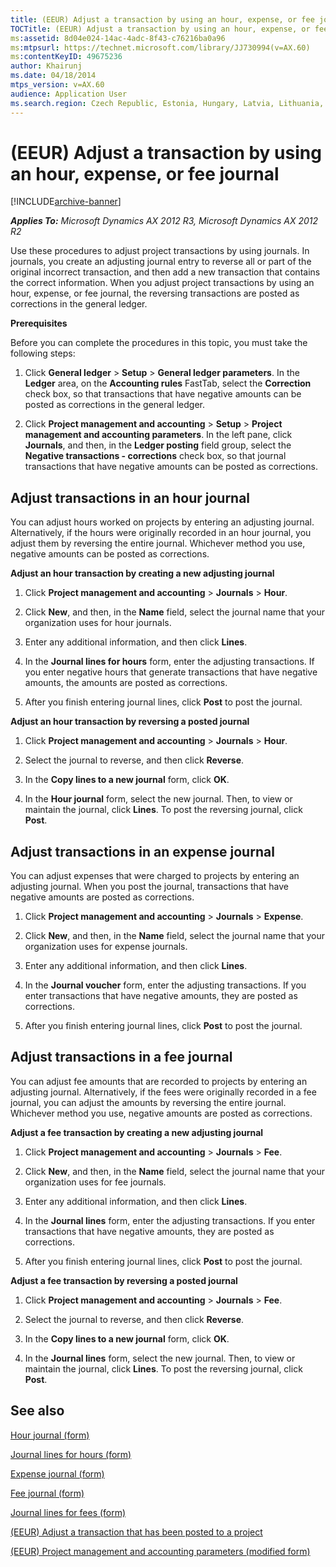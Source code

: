 ```yaml
---
title: (EEUR) Adjust a transaction by using an hour, expense, or fee journal
TOCTitle: (EEUR) Adjust a transaction by using an hour, expense, or fee journal
ms:assetid: 8d04e024-14ac-4adc-8f43-c76216ba0a96
ms:mtpsurl: https://technet.microsoft.com/library/JJ730994(v=AX.60)
ms:contentKeyID: 49675236
author: Khairunj
ms.date: 04/18/2014
mtps_version: v=AX.60
audience: Application User
ms.search.region: Czech Republic, Estonia, Hungary, Latvia, Lithuania, Poland, Russia
---
```


# (EEUR) Adjust a transaction by using an hour, expense, or fee journal 


[!INCLUDE[archive-banner](includes/archive-banner.md)]


_**Applies To:** Microsoft Dynamics AX 2012 R3, Microsoft Dynamics AX 2012 R2_

Use these procedures to adjust project transactions by using journals. In journals, you create an adjusting journal entry to reverse all or part of the original incorrect transaction, and then add a new transaction that contains the correct information. When you adjust project transactions by using an hour, expense, or fee journal, the reversing transactions are posted as corrections in the general ledger.

**Prerequisites**

Before you can complete the procedures in this topic, you must take the following steps:

1.  Click **General ledger** \> **Setup** \> **General ledger parameters**. In the **Ledger** area, on the **Accounting rules** FastTab, select the **Correction** check box, so that transactions that have negative amounts can be posted as corrections in the general ledger.

2.  Click **Project management and accounting** \> **Setup** \> **Project management and accounting parameters**. In the left pane, click **Journals**, and then, in the **Ledger posting** field group, select the **Negative transactions - corrections** check box, so that journal transactions that have negative amounts can be posted as corrections.

## Adjust transactions in an hour journal

You can adjust hours worked on projects by entering an adjusting journal. Alternatively, if the hours were originally recorded in an hour journal, you adjust them by reversing the entire journal. Whichever method you use, negative amounts can be posted as corrections.

**Adjust an hour transaction by creating a new adjusting journal**

1.  Click **Project management and accounting** \> **Journals** \> **Hour**.

2.  Click **New**, and then, in the **Name** field, select the journal name that your organization uses for hour journals.

3.  Enter any additional information, and then click **Lines**.

4.  In the **Journal lines for hours** form, enter the adjusting transactions. If you enter negative hours that generate transactions that have negative amounts, the amounts are posted as corrections.

5.  After you finish entering journal lines, click **Post** to post the journal.

**Adjust an hour transaction by reversing a posted journal**

1.  Click **Project management and accounting** \> **Journals** \> **Hour**.

2.  Select the journal to reverse, and then click **Reverse**.

3.  In the **Copy lines to a new journal** form, click **OK**.

4.  In the **Hour journal** form, select the new journal. Then, to view or maintain the journal, click **Lines**. To post the reversing journal, click **Post**.

## Adjust transactions in an expense journal

You can adjust expenses that were charged to projects by entering an adjusting journal. When you post the journal, transactions that have negative amounts are posted as corrections.

1.  Click **Project management and accounting** \> **Journals** \> **Expense**.

2.  Click **New**, and then, in the **Name** field, select the journal name that your organization uses for expense journals.

3.  Enter any additional information, and then click **Lines**.

4.  In the **Journal voucher** form, enter the adjusting transactions. If you enter transactions that have negative amounts, they are posted as corrections.

5.  After you finish entering journal lines, click **Post** to post the journal.

## Adjust transactions in a fee journal

You can adjust fee amounts that are recorded to projects by entering an adjusting journal. Alternatively, if the fees were originally recorded in a fee journal, you can adjust the amounts by reversing the entire journal. Whichever method you use, negative amounts are posted as corrections.

**Adjust a fee transaction by creating a new adjusting journal**

1.  Click **Project management and accounting** \> **Journals** \> **Fee**.

2.  Click **New**, and then, in the **Name** field, select the journal name that your organization uses for fee journals.

3.  Enter any additional information, and then click **Lines**.

4.  In the **Journal lines** form, enter the adjusting transactions. If you enter transactions that have negative amounts, they are posted as corrections.

5.  After you finish entering journal lines, click **Post** to post the journal.

**Adjust a fee transaction by reversing a posted journal**

1.  Click **Project management and accounting** \> **Journals** \> **Fee**.

2.  Select the journal to reverse, and then click **Reverse**.

3.  In the **Copy lines to a new journal** form, click **OK**.

4.  In the **Journal lines** form, select the new journal. Then, to view or maintain the journal, click **Lines**. To post the reversing journal, click **Post**.

## See also

[Hour journal (form)](https://technet.microsoft.com/library/aa598983\(v=ax.60\))

[Journal lines for hours (form)](https://technet.microsoft.com/library/aa571787\(v=ax.60\))

[Expense journal (form)](https://technet.microsoft.com/library/aa600976\(v=ax.60\))

[Fee journal (form)](https://technet.microsoft.com/library/hh209390\(v=ax.60\))

[Journal lines for fees (form)](https://technet.microsoft.com/library/aa498986\(v=ax.60\))

[(EEUR) Adjust a transaction that has been posted to a project](eeur-adjust-a-transaction-that-has-been-posted-to-a-project.md)

[(EEUR) Project management and accounting parameters (modified form)](https://technet.microsoft.com/library/jj710688\(v=ax.60\))

  


